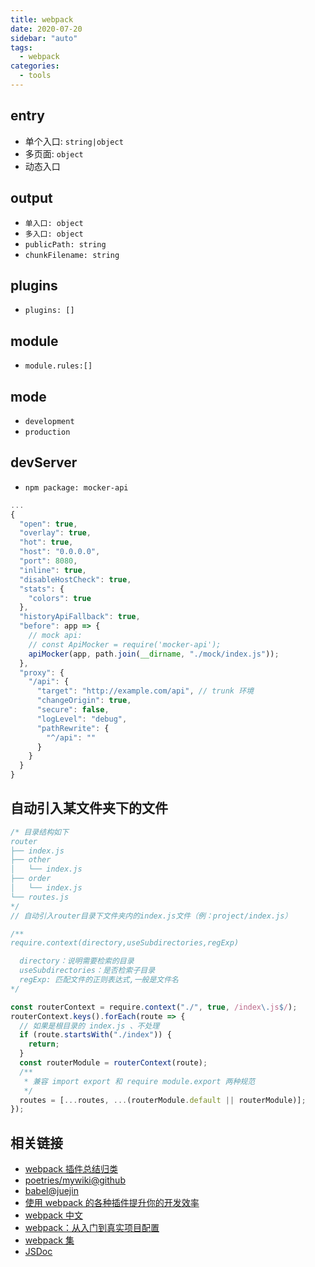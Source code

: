 ```yaml
---
title: webpack
date: 2020-07-20
sidebar: "auto"
tags:
  - webpack
categories:
  - tools
---
```


## entry

- 单个入口: `string|object`
- 多页面: `object`
- 动态入口

## output

- `单入口: object`
- `多入口: object`
- `publicPath: string`
- `chunkFilename: string`

## plugins

- `plugins: []`

## module

- `module.rules:[]`

## mode

- `development`
- `production`

## devServer

- `npm package: mocker-api`

```js
...
{
  "open": true,
  "overlay": true,
  "hot": true,
  "host": "0.0.0.0",
  "port": 8080,
  "inline": true,
  "disableHostCheck": true,
  "stats": {
    "colors": true
  },
  "historyApiFallback": true,
  "before": app => {
    // mock api:
    // const ApiMocker = require('mocker-api');
    apiMocker(app, path.join(__dirname, "./mock/index.js"));
  },
  "proxy": {
    "/api": {
      "target": "http://example.com/api", // trunk 环境
      "changeOrigin": true,
      "secure": false,
      "logLevel": "debug",
      "pathRewrite": {
        "^/api": ""
      }
    }
  }
}
```

## 自动引入某文件夹下的文件

```js
/* 目录结构如下
router
├── index.js
├── other
│   └── index.js
├── order
│   └── index.js
└── routes.js
*/
// 自动引入router目录下文件夹内的index.js文件（例：project/index.js）

/**
require.context(directory,useSubdirectories,regExp)

  directory：说明需要检索的目录
  useSubdirectories：是否检索子目录
  regExp: 匹配文件的正则表达式,一般是文件名
*/

const routerContext = require.context("./", true, /index\.js$/);
routerContext.keys().forEach(route => {
  // 如果是根目录的 index.js 、不处理
  if (route.startsWith("./index")) {
    return;
  }
  const routerModule = routerContext(route);
  /**
   * 兼容 import export 和 require module.export 两种规范
   */
  routes = [...routes, ...(routerModule.default || routerModule)];
});
```

## 相关链接

- [webpack 插件总结归类](https://segmentfault.com/a/1190000016816813)
- [poetries/mywiki@github](https://github.com/poetries/mywiki/wiki/webpack)
- [babel@juejin](https://juejin.im/post/5c20e870e51d4548ac6f6956)
- [使用 webpack 的各种插件提升你的开发效率](https://juejin.im/post/5c8852f95188257a323f5cee)
- [webpack 中文](https://doc.webpack-china.org/guides/)
- [webpack：从入门到真实项目配置](https://juejin.im/post/59bb37fa6fb9a00a554f89d2)
- [webpack 集](https://github.com/poetries/mywiki/wiki/webpack)
- [JSDoc](http://usejsdoc.org/index.html)
